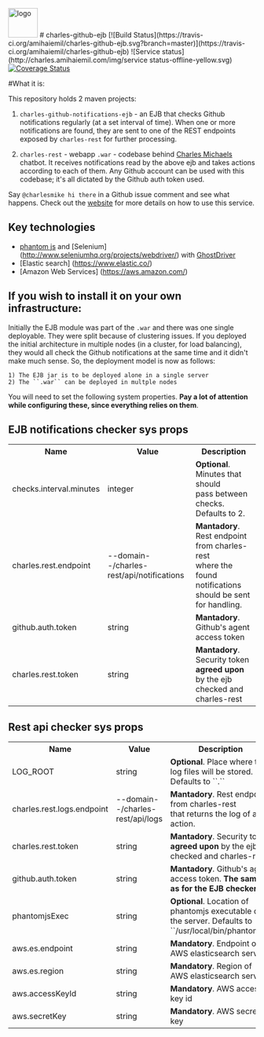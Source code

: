 <img alt="logo" src="http://www.amihaiemil.com/images/logo_mic.PNG" width="60" height="60"/>
# charles-github-ejb
[![Build Status](https://travis-ci.org/amihaiemil/charles-github-ejb.svg?branch=master)](https://travis-ci.org/amihaiemil/charles-github-ejb)
![Service status](http://charles.amihaiemil.com/img/service status-offline-yellow.svg)
<a href='https://coveralls.io/github/amihaiemil/charles-github-ejb?branch=master'><img src='https://coveralls.io/repos/github/amihaiemil/charles-github-ejb/badge.svg?branch=master' alt='Coverage Status' /></a>

#What it is: 

This repository holds 2 maven projects:

1) ``charles-github-notifications-ejb`` - an EJB that checks Github notifications regularly (at a set interval of time). When one or more notifications are found, they are sent
to one of the REST endpoints exposed by ``charles-rest`` for further processing.

2) ``charles-rest`` - webapp ``.war`` - codebase behind [Charles Michaels](https://www.github.com/charlesmike) chatbot. It receives notifications read by the above ejb and takes
actions according to each of them. Any Github account can be used with this codebase; it's all dictated by the Github auth token used.

Say ``@charlesmike hi there`` in a Github issue comment and see what happens. 
Check out the [website](http://charles.amihaiemil.com) for more details on how to use this service.

## Key technologies
- [phantom js](http://phantomjs.org/) and [Selenium] (http://www.seleniumhq.org/projects/webdriver/) with [GhostDriver](https://github.com/detro/ghostdriver)
- [Elastic search] (https://www.elastic.co/)
- [Amazon Web Services] (https://aws.amazon.com/)

## If you wish to install it on your own infrastructure:

Initially the EJB module was part of the ``.war`` and there was one single deployable. They were split because of clustering issues.
If you deployed the initial architecture in multiple nodes (in a cluster, for load balancing), they would all check the Github notifications at the same time and 
it didn't make much sense. So, the deployment model is now as follows:

    1) The EJB jar is to be deployed alone in a single server
    2) The ``.war`` can be deployed in multple nodes

You will need to set the following system properties. **Pay a lot of attention while configuring these, since everything relies on them**.

## EJB notifications checker sys props
<table>
  <tr>
    <th>Name</th><th>Value</th><th>Description</th>
  </tr>
  <tr>
    <td>checks.interval.minutes</td>
    <td>integer</td>
    <td><b>Optional</b>. Minutes that should <br> pass between checks. Defaults to 2.</td>
  </tr>
  <tr>
    <td>charles.rest.endpoint</td>
    <td>--domain--/charles-rest/api/notifications</td>
    <td><b>Mantadory</b>. Rest endpoint from charles-rest<br>where the found notifications should be sent for handling.</td>
  </tr>
  <tr>
    <td>github.auth.token</td>
    <td>string</td>
    <td><b>Mantadory</b>. Github's agent access token</td>
  </tr>
  <tr>
    <td>charles.rest.token</td>
    <td>string</td>
    <td><b>Mantadory</b>. Security token <b>agreed upon</b> by the ejb checked and charles-rest</td>
  </tr>
</table>

## Rest api checker sys props
<table>
  <tr>
    <th>Name</th><th>Value</th><th>Description</th>
  </tr>
  <tr>
    <td>LOG_ROOT</td>
    <td>string</td>
    <td><b>Optional</b>. Place where the log files will be stored. Defaults to ``.``</td>
  </tr>
  <tr>
    <td>charles.rest.logs.endpoint</td>
    <td>--domain--/charles-rest/api/logs</td>
    <td><b>Mantadory</b>. Rest endpoint from charles-rest<br>that returns the log of an action.</td>
  </tr>
  <tr>
    <td>charles.rest.token</td>
    <td>string</td>
    <td><b>Mantadory</b>. Security token <b>agreed upon</b> by the ejb checked and charles-rest</td>
  </tr>
  <tr>
    <td>github.auth.token</td>
    <td>string</td>
    <td><b>Mantadory</b>. Github's agent access token. <b>The same as for the EJB checker</b></td>
  </tr>
  <tr>
    <td>phantomjsExec</td>
    <td>string</td>
    <td><b>Optional</b>. Location of phantomjs executable on the server. Defaults to ``/usr/local/bin/phantomjs``</td>
  </tr>
  <tr>
    <td>aws.es.endpoint</td>
    <td>string</td>
    <td><b>Mandatory</b>. Endpoint of AWS elasticsearch service</td>
  </tr>
  <tr>
    <td>aws.es.region</td>
    <td>string</td>
    <td><b>Mandatory</b>. Region of AWS elasticsearch service</td>
  </tr>
  <tr>
    <td>aws.accessKeyId</td>
    <td>string</td>
    <td><b>Mandatory</b>. AWS access key id</td>
  </tr>
  <tr>
    <td>aws.secretKey</td>
    <td>string</td>
    <td><b>Mandatory</b>. AWS secret key</td>
  </tr>
  
</table>

